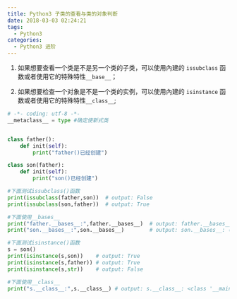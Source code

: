 ```yaml
---
title: Python3 子类的查看与类的对象判断
date: 2018-03-03 02:24:21
tags:
  - Python3
categories:
  - Python3 进阶
---
```

1. 如果想要查看一个类是不是另一个类的子类，可以使用內建的 `issubclass` 函数或者使用它的特殊特性`__base__`；

2. 如果想要检查一个对象是不是一个类的实例，可以使用內建的 `isinstance` 函数或者使用它的特殊特性`__class__`;

```python
# -*- coding: utf-8 -*-  
__metaclass__ = type #确定使新式类  


class father():  
    def init(self):  
        print("father()已经创建")  

class son(father):  
    def init(self):  
        print("son()已经创建")  

#下面测试issubclass()函数  
print(issubclass(father,son))  # output: False
print(issubclass(son,father))  # output: True

#下面使用__bases__  
print("father.__bases__:",father.__bases__)  # output: father.__bases__: (<class 'object'>,)  
print("son.__bases__:",son.__bases__)        # output: son.__bases__: (<class '__main__.father'>,)  

#下面测试isinstance()函数  
s = son()  
print(isinstance(s,son))    # output: True
print(isinstance(s,father)) # output: True
print(isinstance(s,str))    # output: False

#下面使用__class__  
print("s.__class__:",s.__class__) # output: s.__class__: <class '__main__.son'>  
```
